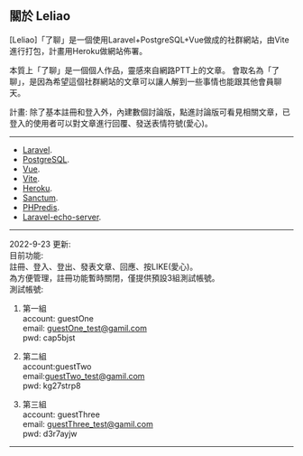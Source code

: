 ## 關於 Leliao

[Leliao]「了聊」是一個使用Laravel+PostgreSQL+Vue做成的社群網站，由Vite進行打包，計畫用Heroku做網站佈署。

本質上「了聊」是一個個人作品，靈感來自網路PTT上的文章。
會取名為「了聊」，是因為希望這個社群網站的文章可以讓人解到一些事情也能跟其他會員聊天。

計畫:
除了基本註冊和登入外，內建數個討論版，點進討論版可看見相關文章，已登入的使用者可以對文章進行回覆、發送表情符號(愛心)。

<hr>

- [Laravel](https://laravel.com/docs/9.x).
- [PostgreSQL](https://www.postgresql.org/).
- [Vue](https://vuejs.org/).
- [Vite](https://vitejs.dev/).
- [Heroku](https://www.heroku.com/).
- [Sanctum](https://github.com/laravel/sanctum).
- [PHPredis](https://github.com/phpredis/phpredis).
- [Laravel-echo-server](https://github.com/tlaverdure/laravel-echo-server).

<hr>
2022-9-23 更新:<br>
目前功能:<br>
註冊、登入、登出、發表文章、回應、按LIKE(愛心)。<br>
為方便管理，註冊功能暫時關閉，僅提供預設3組測試帳號。<br>
測試帳號:

1. 第一組<br>
account: guestOne<br>
email: guestOne_test@gamil.com<br>
pwd: cap5bjst<br>

2. 第二組<br>
account:guestTwo<br>
email:guestTwo_test@gamil.com<br>
pwd: kg27strp8<br>

3. 第三組<br>
account: guestThree<br>
email: guestThree_test@gamil.com<br>
pwd: d3r7ayjw<br>

<hr>